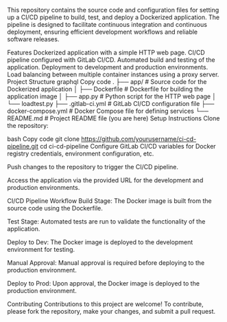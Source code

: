 This repository contains the source code and configuration files for setting up a CI/CD pipeline to build, test, and deploy a Dockerized application. The pipeline is designed to facilitate continuous integration and continuous deployment, ensuring efficient development workflows and reliable software releases.

Features
Dockerized application with a simple HTTP web page.
CI/CD pipeline configured with GitLab CI/CD.
Automated build and testing of the application.
Deployment to development and production environments.
Load balancing between multiple container instances using a proxy server.
Project Structure
graphql
Copy code
.
├── app/                    # Source code for the Dockerized application
│   ├── Dockerfile          # Dockerfile for building the application image
│   ├── app.py              # Python script for the HTTP web page
│   └── loadtest.py
├── .gitlab-ci.yml          # GitLab CI/CD configuration file
├── docker-compose.yml      # Docker Compose file for defining services
└── README.md               # Project README file (you are here)
Setup Instructions
Clone the repository:

bash
Copy code
git clone https://github.com/yourusername/ci-cd-pipeline.git
cd ci-cd-pipeline
Configure GitLab CI/CD variables for Docker registry credentials, environment configuration, etc.

Push changes to the repository to trigger the CI/CD pipeline.

Access the application via the provided URL for the development and production environments.

CI/CD Pipeline Workflow
Build Stage: The Docker image is built from the source code using the Dockerfile.

Test Stage: Automated tests are run to validate the functionality of the application.

Deploy to Dev: The Docker image is deployed to the development environment for testing.

Manual Approval: Manual approval is required before deploying to the production environment.

Deploy to Prod: Upon approval, the Docker image is deployed to the production environment.

Contributing
Contributions to this project are welcome! To contribute, please fork the repository, make your changes, and submit a pull request.

